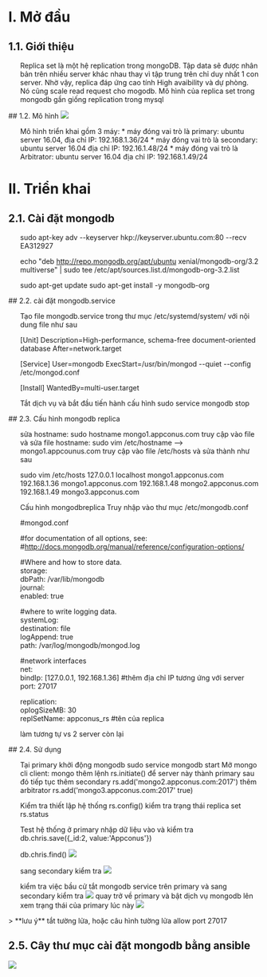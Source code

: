 # I. Mở đầu
## 1.1. Giới thiệu
<ul>
Replica set là một hệ replication trong mongoDB. Tập data sẽ được nhân bản trên nhiều server khác nhau thay vì tập trung trên chỉ duy nhất 1 con server. Nhờ vậy, replica đáp ứng cao tính High avaibility và dự phòng. Nó cũng scale read request cho mogodb. Mô hình của replica set trong mongodb gần giống replication trong mysql
</ul>
## 1.2. Mô hình 
<img src="https://i.imgur.com/drfPWzE.png">
<ul>
Mô hình triển khai gồm 3 máy:
* máy đóng vai trò là primary: ubuntu server 16.04, địa chỉ IP: 192.168.1.36/24
* máy đóng vai trò là secondary: ubuntu server 16.04 địa chỉ IP: 192.16.1.48/24
* máy đóng vai trò là Arbitrator: ubuntu server 16.04 địa chỉ IP: 192.168.1.49/24
</ul>

# II. Triển khai 
## 2.1. Cài đặt mongodb
<ul>
sudo apt-key adv --keyserver hkp://keyserver.ubuntu.com:80 --recv EA312927
	
echo "deb http://repo.mongodb.org/apt/ubuntu xenial/mongodb-org/3.2 multiverse" | sudo tee /etc/apt/sources.list.d/mongodb-org-3.2.list

sudo apt-get update
sudo apt-get install -y mongodb-org
</ul>
## 2.2. cài đặt mongodb.service
<ul>
	Tạo file mongodb.service trong thư mục /etc/systemd/system/
	với nội dung file như sau 

[Unit]
Description=High-performance, schema-free document-oriented database
After=network.target
 
[Service]
User=mongodb
ExecStart=/usr/bin/mongod --quiet --config /etc/mongod.conf
 
[Install]
WantedBy=multi-user.target

Tắt dịch vụ và bắt đầu tiến hành cấu hình
sudo service mongodb stop
</ul>
## 2.3. Cấu hình mongodb replica
<ul>
	sửa hostname: sudo hostname mongo1.appconus.com
	truy cập vào file và sửa file hostname: sudo vim /etc/hostname --> mongo1.appcounus.com
	truy cập vào file /etc/hosts và sửa thành như sau 


sudo vim /etc/hosts
127.0.0.1 localhost mongo1.appconus.com
192.168.1.36 mongo1.appconus.com
192.168.1.48 mongo2.appconus.com
192.168.1.49 mongo3.appconus.com


Cấu hình mongodbreplica
Truy nhập vào thư mục /etc/mongodb.conf

#mongod.conf                                                               
 
#for documentation of all options, see:                                    
#http://docs.mongodb.org/manual/reference/configuration-options/         
 
#Where and how to store data.                                              
storage:                                                                    
  dbPath: /var/lib/mongodb                                                  
  journal:                                                                  
    enabled: true                                                          
 
#where to write logging data.                                              
systemLog:                                                                  
  destination: file                                                         
  logAppend: true                                                           
  path: /var/log/mongodb/mongod.log                                         
 
#network interfaces                                                        
net:                   
  bindIp: [127.0.0.1, 192.168.1.36] #thêm địa chỉ IP tương ứng với server
  port: 27017 
 
replication:                                                           
   oplogSizeMB: 30                                               
   replSetName: appconus_rs #tên của replica

làm tương tự vs 2 server còn lại
</ul>
## 2.4. Sử dụng 
<ul>
	Tại primary khởi động mongodb
	sudo service mongodb start 
	Mở mongo cli client: mongo
	thêm lệnh rs.initiate() để server này thành primary
	sau đó tiếp tục thêm secondary 
	rs.add('mongo2.appconus.com:2017')
	thêm arbitrator
	rs.add('mongo3.appconus.com:2017' true)

Kiểm tra thiết lập hệ thống 
	rs.config()
	kiểm tra trạng thái replica set 
	rs.status

Test hệ thống
ở primary nhập dữ liệu vào và kiểm tra  
db.chris.save({_id:2, value:'Appconus'})
	
db.chris.find()
	<img src="https://i.imgur.com/5TvACxk.png">

sang secondary kiểm tra 
	<img src="https://i.imgur.com/XZQHAYe.png">

 kiểm tra việc bầu cử
	tắt mongodb service trên primary và sang secondary kiểm tra 
	<img src="https://i.imgur.com/4baXAGc.png">
	quay trở về primary và bật dịch vụ mongodb lên xem trạng thái của primary lúc này 
	<img src="https://i.imgur.com/g1zfluR.png">
</ul>>
**lưu ý** tắt tường lửa, hoặc câu hình tường lửa allow port 27017

## 2.5. Cây thư mục cài đặt mongodb bằng ansible
<img src="https://i.imgur.com/Txn17Zz.png">
